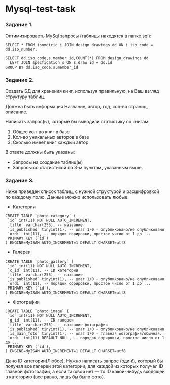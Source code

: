 # Mysql-test-task

### Задание 1.

Оптимизироваеть MySql запросы (таблицы находятся в папке [sql](https://github.com/woerr/Mysql-test-task/tree/master/sql)):

 ```mysql
 SELECT * FROM isometric i JOIN design_drawings dd ON i.iso_code = dd.iso_number;
 ```
 
 ```mysql
 SELECT dd.iso_code,s.member_id,COUNT(*) FROM design_drawings dd
   LEFT JOIN specfication s ON s.draw_id = dd.id
 GROUP BY dd.iso_code,s.member_id
 ```




### Задание 2.
Создать БД для хранения книг, используя правильную, на Ваш взгляд структуру таблиц. 

Должна быть информация Название, автор, год, кол-во страниц, описание. 

Написать запрос(ы), которые бы выводили статистику по книгам:
 
  1) Общее кол-во книг в базе
  2) Кол-во уникальных авторов в базе
  3) Сколько имеет книг каждый автор.

В ответе должны быть указаны:
- Запросы на создание таблиц(ы) 
- Запросы со статистикой по 3-м пунктам, указанным выше.


### Задание 3.
Ниже приведен список таблиц, с нужной структурой и расшифровкой по каждому полю. Данные можно использовать любые.

- Категории
```mysql
CREATE TABLE `photo_category` (
 `id` int(11) NOT NULL AUTO_INCREMENT,
 `title` varchar(255), -- название
 `is_published` tinyint(1), -- флаг 1/0 - опубликовано/не опубликовано
 `ordi` int(11), -- порядок сорировки, простое число от 1 до ...
 PRIMARY KEY (`id`)
) ENGINE=MyISAM AUTO_INCREMENT=1 DEFAULT CHARSET=utf8
```

- Галереи
```mysql
CREATE TABLE `photo_gallery` (
 `id` int(11) NOT NULL AUTO_INCREMENT,
 `c_id` int(11), -- ID категории 
 `title` varchar(255), -- название
 `is_published` tinyint(1), -- флаг 1/0 - опубликовано/не опубликовано
 `ordi` int(11), -- порядок сорировки, простое число от 1 до ...
 PRIMARY KEY (`id`),
) ENGINE=MyISAM AUTO_INCREMENT=1 DEFAULT CHARSET=utf8
```

- Фотографии
```mysql
CREATE TABLE `photo_image` (
 `id` int(11) NOT NULL AUTO_INCREMENT,
 `g_id` int(11), -- ID галереи
 `title` varchar(255), -- название фотографии
 `is_published` tinyint(1), -- флаг 1/0 - опубликовано/не опубликовано
 `is_main_foto` tinyint(1), -- флаг 1/0 - главная фотография/обычная. 
 `ordi` int(11) DEFAULT NULL, -- порядок сорировки, простое число от 1 до ...
 PRIMARY KEY (`id`),
) ENGINE=MyISAM AUTO_INCREMENT=1 DEFAULT CHARSET=utf8
```


Дано ID категории(Любое).
Нужно написать запрос (один!), который бы получал все галереи этой категории, для каждой из которых получал ID главной фотографии, а если таковой нет — то ID какой-нибудь входящей в категорию (все равно, лишь бы было фото).
